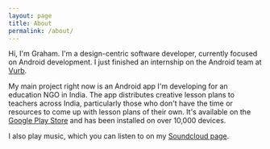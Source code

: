 ```yaml
---
layout: page
title: About
permalink: /about/
---
```


Hi, I'm Graham. I'm a design-centric software developer, currently focused on Android development. I just finished an internship on the Android team at [Vurb](https://vurb.com/).

My main project right now is an Android app I'm developing for an education NGO in India. The app distributes creative lesson plans to teachers across India, particularly those who don't have the time or resources to come up with lesson plans of their own. It's available on the [Google Play Store](https://play.google.com/store/apps/details?id=org.jnanaprabodhini.happyteacherapp) and has been installed on over 10,000 devices.

I also play music, which you can listen to on my [Soundcloud page](https://soundcloud.com/grahamearley).